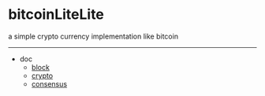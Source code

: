 # bitcoinLiteLite
a simple crypto currency implementation like bitcoin

***
* doc
  * [block](https://github.com/jasoncodingnow/bitcoinLiteLite/blob/master/block/README.md "")
  * [crypto](https://github.com/jasoncodingnow/bitcoinLiteLite/blob/master/crypto/README.md "")
  * [consensus](https://github.com/jasoncodingnow/bitcoinLiteLite/blob/master/consensus/README.md "")
